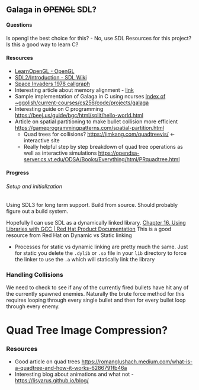 

## Galaga in ~~OPENGL~~ SDL?
#### Questions
Is opengl the best choice for this? - No, use SDL
Resources for this project?
Is this a good way to learn C?
#### Resources
- [LearnOpenGL - OpenGL](https://learnopengl.com/Getting-started/OpenGL)
- [SDL2/Introduction - SDL Wiki](https://wiki.libsdl.org/SDL2/Introduction)
- [Space Invaders 1978 callgraph](https://blog.loadzero.com/demo/si79cs3.html)
- Interesting article about memory alignment - [link](https://hps.vi4io.org/_media/teaching/wintersemester_2013_2014/epc-14-haase-svenhendrik-alignmentinc-paper.pdf)
- Sample implementation of Galaga in C using ncurses [Index of ~ggolish/current-courses/cs256/code/projects/galaga](https://cs.indstate.edu/~ggolish/past-courses/cs256-summer2019/code/?dir=./projects/galaga)
- Interesting guide on C programming https://beej.us/guide/bgc/html/split/hello-world.html
- Article on spatial partitioning to make bullet collision more efficient https://gameprogrammingpatterns.com/spatial-partition.html
	- Quad trees for collisions? https://jimkang.com/quadtreevis/ <- interactive site
	- Really helpful step by step breakdown of quad tree operations as well as interactive simulations https://opendsa-server.cs.vt.edu/ODSA/Books/Everything/html/PRquadtree.html
#### Progress
###### Setup and initialization
Using SDL3 for long term support. Build from source. Should probably figure out a build system.

Hopefully I can use SDL as a dynamically linked library. [Chapter 16. Using Libraries with GCC | Red Hat Product Documentation](https://docs.redhat.com/en/documentation/red_hat_enterprise_linux/7/html/developer_guide/gcc-using-libraries#gcc-using-libraries_using-library-gcc) This is a good resource from Red Hat on Dynamic vs Static linking

- Processes for static vs dynamic linking are pretty much the same. Just for static you delete the `.dylib` or `.so` file in your `lib` directory to force the linker to use the `.a` which will statically link the library


### Handling Collisions
We need to check to see if any of the currently fired bullets have hit any of the currently spawned enemies. Naturally the brute force method for this requires looping through every single bullet and then for every bullet loop through every enemy. 

# Quad Tree Image Compression?
### Resources
- Good article on quad trees https://romanglushach.medium.com/what-is-a-quadtree-and-how-it-works-6286791fb46a
- Interesting blog about animations and what not - https://lisyarus.github.io/blog/